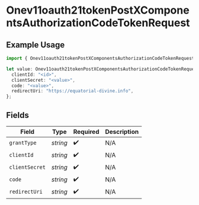 # Onev11oauth21tokenPostXComponentsAuthorizationCodeTokenRequest

## Example Usage

```typescript
import { Onev11oauth21tokenPostXComponentsAuthorizationCodeTokenRequest } from "@polar-sh/sdk/models/components";

let value: Onev11oauth21tokenPostXComponentsAuthorizationCodeTokenRequest = {
  clientId: "<id>",
  clientSecret: "<value>",
  code: "<value>",
  redirectUri: "https://equatorial-divine.info",
};
```

## Fields

| Field              | Type               | Required           | Description        |
| ------------------ | ------------------ | ------------------ | ------------------ |
| `grantType`        | *string*           | :heavy_check_mark: | N/A                |
| `clientId`         | *string*           | :heavy_check_mark: | N/A                |
| `clientSecret`     | *string*           | :heavy_check_mark: | N/A                |
| `code`             | *string*           | :heavy_check_mark: | N/A                |
| `redirectUri`      | *string*           | :heavy_check_mark: | N/A                |